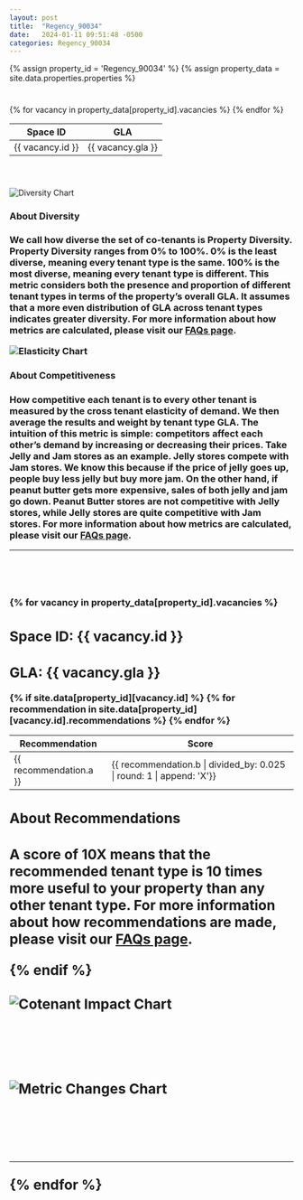 ```yaml
---
layout: post
title:  "Regency_90034"
date:   2024-01-11 09:51:48 -0500
categories: Regency_90034
---
```

{% assign property_id = 'Regency_90034' %}
{% assign property_data = site.data.properties.properties %}

<div class="slide-in-left">
  <h1>
    <span id="head"></span>
  </h1>
</div>

<!-- <div class="slide-in-left">
  X vacancies out of Y spaces.
</div> -->

<div class="slide-in-left">
  <h1>
    <span id="vacancies"></span>
  </h1>
</div>

<div class="slide-in-left">
<table class="vacancies-table">
  <thead>
    <tr>
      <th>Space ID</th>
      <th>GLA</th>
    </tr>
  </thead>
  <tbody>
    {% for vacancy in property_data[property_id].vacancies %}
    <tr>
      <td>{{ vacancy.id }}</td>
      <td>{{ vacancy.gla }}</td>
    </tr>
    {% endfor %}
  </tbody>
</table>
</div>

<div class="slide-in-left">
  <h1>
    <span id="diversity"></span>
  </h1>
</div>

<br>
 
 <div class="slide-in-left">
  <img src="{{ 'assets/images/Regency_90034_diversity.svg' | relative_url }}" alt="Diversity Chart" class="img-responsive">
</div>

<h3>About Diversity<h3>
    <p class="small-text">We call how diverse the set of co-tenants is <strong>Property Diversity. Property Diversity </strong> ranges from 0% to 100%. 0% is the least diverse, meaning every tenant type is the same. 100% is the most diverse, meaning every tenant type is different. This metric considers both the presence and proportion of different tenant types in terms of the property’s overall GLA. It assumes that a more even distribution of GLA across tenant types indicates greater diversity. For more information about how metrics are calculated, please visit our <a href="/brian-landru/docs/faqs/">FAQs page</a>.</p>

<!-- Slide-in SVG image -->
<div class="slide-in-left">
  <img src="{{ 'assets/images/Regency_90034_elasticity.svg' | relative_url }}" alt="Elasticity Chart" class="img-responsive">
</div>
<h3>About Competitiveness<h3>
    <p class="small-text"> How competitive each tenant is to every other tenant is measured by the cross tenant elasticity of demand. We then average the results and weight by tenant type GLA. The intuition of this metric is simple: competitors affect each other’s demand by increasing or decreasing their prices. Take Jelly and Jam stores as an example. Jelly stores compete with Jam stores. We know this because if the price of jelly goes up, people buy less jelly but buy more jam. On the other hand, if peanut butter gets more expensive, sales of both jelly and jam go down. Peanut Butter stores are not competitive with Jelly stores, while Jelly stores are quite competitive with Jam stores. For more information about how metrics are calculated, please visit our <a href="/brian-landru/docs/faqs/">FAQs page</a>.</p>

<hr>
<br>
<!-- Space Details and Images -->
<div class="slide-in-left">
  <h1>
    <span id="spaces"></span>
  </h1>
</div>
{% for vacancy in property_data[property_id].vacancies %}
  <div class="centered-text">
    <h2>Space ID: {{ vacancy.id }}</h2>
    <h2>GLA: {{ vacancy.gla }}</h2>
    <!-- Recommendations Table for each space -->
  {% if site.data[property_id][vacancy.id] %}
    <table class="recommendations-table">
      <thead>
        <tr>
          <th>Recommendation</th>
          <th>Score</th>
          <!-- Add more column headers as needed -->
        </tr>
      </thead>
      <tbody>
        {% for recommendation in site.data[property_id][vacancy.id].recommendations %}
          <!-- <tr>
            <td title="Details about recommendation">{{ recommendation.a }}</td>
            <td title="Score as a percentage">{{ recommendation.b | times: 100 | round | append: '%'}}</td>
          </tr> TODO: don't hard code the .025 division. should be / len(_model_classes) -->
          <tr>
            <td title="Details about recommendation">{{ recommendation.a }}</td>  
            <td title="Score">{{ recommendation.b | divided_by: 0.025 | round: 1 | append: 'X'}}</td>
            <!-- Add more cells as needed -->
          </tr>
        {% endfor %}
      </tbody>
    </table>
    <h2>About Recommendations<h2>
    <p class="small-text">A score of 10X means that the recommended tenant type is 10 times more useful to your property than any other tenant type. For more information about how recommendations are made, please visit our <a href="/brian-landru/docs/faqs/">FAQs page</a>.</p>
  {% endif %}
  
  <br>
  <br>

   <div class="slide-in-left">
    <img src="{{ 'assets/images/' | append: property_id | append: '/' | append: vacancy.id | append: '/cotenant_impact.svg' | relative_url }}" alt="Cotenant Impact Chart" class="img-responsive">
  </div>
  
  <br>
  <br>
  <br>
  <br>
  
  <div class="slide-in-left">
    <img src="{{ 'assets/images/' | append: property_id | append: '/' | append: vacancy.id | append: '/metric_changes.svg' | relative_url }}" alt="Metric Changes Chart" class="img-responsive">
  </div>
  <br>
  <br>
  <br>
  <hr>
{% endfor %}


<script>
  document.addEventListener('DOMContentLoaded', function() {
    // Select all .slide-in-left elements
    const slideInElements = document.querySelectorAll('.slide-in-left');

    // Function to handle the slide-in effect
    function slideIn() {
        slideInElements.forEach(element => {
            // Add the 'start-slide-in' class to start the animation
            element.classList.add('start-slide-in');
    });
    }

    // Function to check if an image is loaded
    function isImageLoaded(imgElement) {
        return imgElement.complete && imgElement.naturalHeight !== 0;
    }

    // Check if all images are loaded and apply the slide-in effect
    slideInElements.forEach(element => {
        const img = element.querySelector('img');
        if (img) {
            if (isImageLoaded(img)) {
                // Image is loaded, apply the slide-in effect
                slideIn();
            } else {
                // If image is not loaded, add an event listener
                img.addEventListener('load', slideIn);
                img.addEventListener('error', function() {
                    console.error('Image failed to load:', img.src);
            });
            }
        }
    });
});

</script>

<script>
  var head = new Typed('#head', {
    strings: [
      'Property Profile for <strong class="strong">{{ property_id }}</strong>'
    ],
    typeSpeed: 30,
    startDelay: 200,
    smartBackspace: false,
    loop: false,
    backDelay: 1000, // Delay period after the text is typed out
    showCursor: true,
    cursorChar: '|'
  });
</script>

<script>
  var head = new Typed('#diversity', {
    strings: [
      'Property Diversity and Competition'
    ],
    typeSpeed: 30,
    startDelay: 200,
    smartBackspace: false,
    loop: false,
    backDelay: 1000, // Delay period after the text is typed out
    showCursor: true,
    cursorChar: '|'
  });
</script>

<script>
  var head = new Typed('#vacancies', {
    strings: [
      'Vacancies'
    ],
    typeSpeed: 30,
    startDelay: 200,
    smartBackspace: false,
    loop: false,
    backDelay: 1000, // Delay period after the text is typed out
    showCursor: true,
    cursorChar: '|'
  });
</script>

<script>
  var head = new Typed('#spaces', {
    strings: [
      'Vacancy Detail and Fill Recommendations'
    ],
    typeSpeed: 30,
    startDelay: 200,
    smartBackspace: false,
    loop: false,
    backDelay: 1000, // Delay period after the text is typed out
    showCursor: true,
    cursorChar: '|'
  });
</script>
